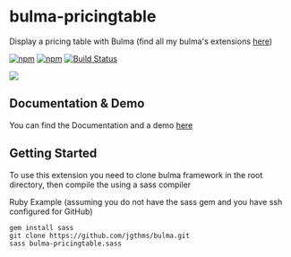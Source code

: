# bulma-pricingtable
Display a pricing table with Bulma
(find all my bulma's extensions [here](https://wikiki.github.io/bulma-extensions/overview))

[![npm](https://img.shields.io/npm/v/bulma-pricingtable.svg)](https://www.npmjs.com/package/bulma-pricingtable)
[![npm](https://img.shields.io/npm/dm/bulma-pricingtable.svg)](https://www.npmjs.com/package/bulma-pricingtable)
[![Build Status](https://travis-ci.org/Wikiki/bulma-pricingtable.svg?branch=master)](https://travis-ci.org/Wikiki/bulma-pricingtable)

<img src="./pricingtable-example.png">

Documentation & Demo
---
You can find the Documentation and a demo [here](https://wikiki.github.io/bulma-extensions/pricing-table)

Getting Started
---
To use this extension you need to clone bulma framework in the root directory, then compile the using a sass compiler

Ruby Example
(assuming you do not have the sass gem and you have ssh configured for GitHub)

```
gem install sass
git clone https://github.com/jgthms/bulma.git
sass bulma-pricingtable.sass
```
